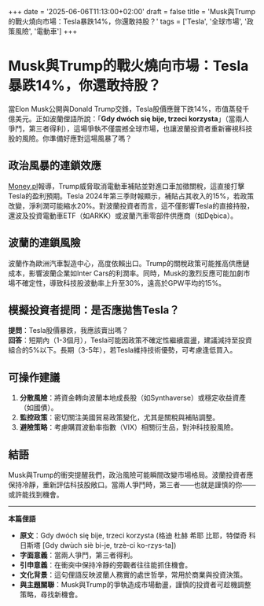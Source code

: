 +++
date = '2025-06-06T11:13:00+02:00'
draft = false
title = 'Musk與Trump的戰火燒向市場：Tesla暴跌14%，你還敢持股？'
tags = ['Tesla', '全球市場', '政策風險', '電動車']
+++

# Musk與Trump的戰火燒向市場：Tesla暴跌14%，你還敢持股？

當Elon Musk公開與Donald Trump交鋒，Tesla股價應聲下跌14%，市值蒸發千億美元。正如波蘭俚語所說：「**Gdy dwóch się bije, trzeci korzysta**」（當兩人爭鬥，第三者得利），這場爭執不僅震撼全球市場，也讓波蘭投資者重新審視科技股的風險。你準備好應對這場風暴了嗎？

## 政治風暴的連鎖效應

[Money.pl](https://www.money.pl/gospodarka/trump-zagrozil-muskowi-akcje-tesli-nurkuja-7164655045016512a.html)報導，Trump威脅取消電動車補貼並對進口車加徵關稅，這直接打擊Tesla的盈利預期。Tesla 2024年第三季財報顯示，補貼占其收入的15%，若政策改變，淨利潤可能縮水20%。對波蘭投資者而言，這不僅影響Tesla的直接持股，還波及投資電動車ETF（如ARKK）或波蘭汽車零部件供應商（如Dębica）。

## 波蘭的連鎖風險

波蘭作為歐洲汽車製造中心，高度依賴出口。Trump的關稅政策可能推高供應鏈成本，影響波蘭企業如Inter Cars的利潤率。同時，Musk的激烈反應可能加劇市場不確定性，導致科技股波動率上升至30%，遠高於GPW平均的15%。

## 模擬投資者提問：是否應拋售Tesla？

**提問**：Tesla股價暴跌，我應該賣出嗎？  
**回答**：短期內（1-3個月），Tesla可能因政策不確定性繼續震盪，建議減持至投資組合的5%以下。長期（3-5年），若Tesla維持技術優勢，可考慮逢低買入。

## 可操作建議

1. **分散風險**：將資金轉向波蘭本地成長股（如Synthaverse）或穩定收益資產（如國債）。  
2. **監控政策**：密切關注美國貿易政策變化，尤其是關稅與補貼調整。  
3. **避險策略**：考慮購買波動率指數（VIX）相關衍生品，對沖科技股風險。

## 結語

Musk與Trump的衝突提醒我們，政治風險可能瞬間改變市場格局。波蘭投資者應保持冷靜，重新評估科技股敞口。當兩人爭鬥時，第三者——也就是謹慎的你——或許能找到機會。

---

**本篇俚語**  
- **原文**：Gdy dwóch się bije, trzeci korzysta (格迪 杜赫 希耶 比耶，特傑奇 科日斯塔 [Gdy dwùch siè bi-je, trzè-ci ko-rzys-ta])  
- **字面意義**：當兩人爭鬥，第三者得利。  
- **引申意義**：在衝突中保持冷靜的旁觀者往往能抓住機會。  
- **文化背景**：這句俚語反映波蘭人務實的處世哲學，常用於商業與投資決策。  
- **與主題關聯**：Musk與Trump的爭執造成市場動盪，謹慎的投資者可趁機調整策略，尋找新機會。
